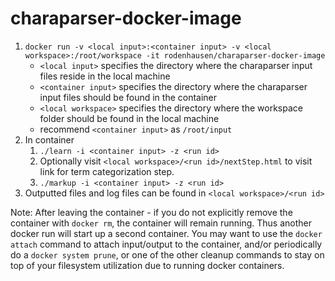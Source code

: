 # charaparser-docker-image

1. `docker run -v <local input>:<container input> -v <local workspace>:/root/workspace -it rodenhausen/charaparser-docker-image`
   * `<local input>` specifies the directory where the charaparser input files reside in the local machine
   * `<container input>` specifies the directory where the charaparser input files should be found in the container
   * `<local workspace>` specifies the directory where the workspace folder should be found in the local machine
   * recommend `<container input>` as `/root/input`
2. In container
   1. `./learn -i <container input> -z <run id>`
   2. Optionally visit `<local workspace>/<run id>/nextStep.html` to visit link for term categorization step.
   3. `./markup -i <container input> -z <run id>`
3. Outputted files and log files can be found in `<local workspace>/<run id>`


Note: After leaving the container - if you do not explicitly remove the container with `docker rm`, the container will remain running. Thus another docker run will start up a second container. You may want to use the `docker attach` command to attach input/output to the container, and/or periodically do a `docker system prune`, or one of the other cleanup commands to stay on top of your filesystem utilization due to running docker containers.
